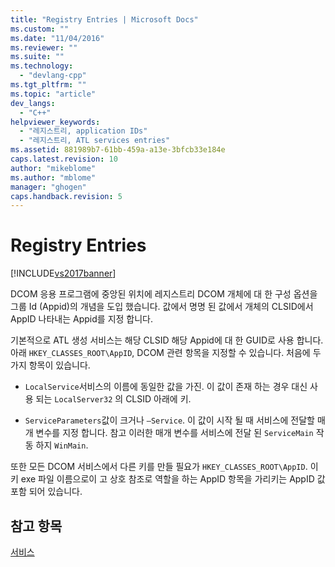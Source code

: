 ```yaml
---
title: "Registry Entries | Microsoft Docs"
ms.custom: ""
ms.date: "11/04/2016"
ms.reviewer: ""
ms.suite: ""
ms.technology: 
  - "devlang-cpp"
ms.tgt_pltfrm: ""
ms.topic: "article"
dev_langs: 
  - "C++"
helpviewer_keywords: 
  - "레지스트리, application IDs"
  - "레지스트리, ATL services entries"
ms.assetid: 881989b7-61bb-459a-a13e-3bfcb33e184e
caps.latest.revision: 10
author: "mikeblome"
ms.author: "mblome"
manager: "ghogen"
caps.handback.revision: 5
---
```

# Registry Entries
[!INCLUDE[vs2017banner](../assembler/inline/includes/vs2017banner.md)]

DCOM 응용 프로그램에 중앙된 위치에 레지스트리 DCOM 개체에 대 한 구성 옵션을 그룹 Id \(Appid\)의 개념을 도입 했습니다.  값에서 명명 된 값에서 개체의 CLSID에서 AppID 나타내는 Appid를 지정 합니다.  
  
 기본적으로 ATL 생성 서비스는 해당 CLSID 해당 Appid에 대 한 GUID로 사용 합니다.  아래 `HKEY_CLASSES_ROOT\AppID`, DCOM 관련 항목을 지정할 수 있습니다.  처음에 두 가지 항목이 있습니다.  
  
-   `LocalService`서비스의 이름에 동일한 값을 가진.  이 값이 존재 하는 경우 대신 사용 되는 `LocalServer32` 의 CLSID 아래에 키.  
  
-   `ServiceParameters`값이 크거나 `–Service`.  이 값이 시작 될 때 서비스에 전달할 매개 변수를 지정 합니다.  참고 이러한 매개 변수를 서비스에 전달 된 `ServiceMain` 작동 하지 `WinMain`.  
  
 또한 모든 DCOM 서비스에서 다른 키를 만들 필요가 `HKEY_CLASSES_ROOT\AppID`.  이 키 exe 파일 이름으로이 고 상호 참조로 역할을 하는 AppID 항목을 가리키는 AppID 값 포함 되어 있습니다.  
  
## 참고 항목  
 [서비스](../atl/atl-services.md)